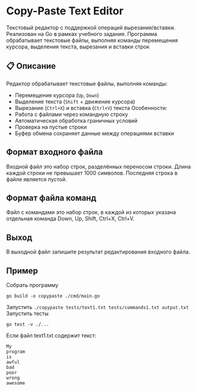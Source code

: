 # Copy-Paste Text Editor
Текстовый редактор с поддержкой операций вырезания/вставки. Реализован на Go в рамках учебного задания.
Программа обрабатывает текстовые файлы, выполняя команды перемещения курсора, выделения текста, вырезания и вставки строк
## 📋 Описание
Редактор обрабатывает текстовые файлы, выполняя команды:
- Перемещение курсора (`Up`, `Down`)
- Выделение текста (`Shift` + движение курсора)
- Вырезание (`Ctrl+X`) и вставка (`Ctrl+V`) текста
Особенности:
- Работа с файлами через командную строку
- Автоматическая обработка граничных условий
- Проверка на пустые строки
- Буфер обмена сохраняет данные между операциями вставки
## Формат входного файла
Входной файл это набор строк, разделённых переносом строки. Длина каждой строки не превышает 1000 символов. Последняя строка в файле является пустой.
## Формат файла команд
Файл с командами это набор строк, в каждой из которых указана отдельная команда Down, Up, Shift, Ctrl+X, Ctrl+V.
## Выход
В выходной файл запишите результат редактирования входного файла.
## Пример
Собрать программу 
```
go build -o copypaste ./cmd/main.go
``` 
Запустить ``` ./copypaste tests/text1.txt tests/commands1.txt output.txt ```
Запустить тесты 
```
go test -v ./...
```
Если файл text1.txt содержит текст:
```
My
program
is
awful
bad
poor
wrong
awesome

```



